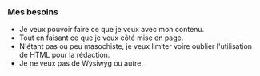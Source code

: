 ### Mes besoins

* Je veux pouvoir faire ce que je veux avec mon contenu.
* Tout en faisant ce que je veux côté mise en page.
* N'étant pas ou peu masochiste, je veux limiter voire oublier l'utilisation de HTML pour la rédaction.
* Je ne veux pas de Wysiwyg ou autre.